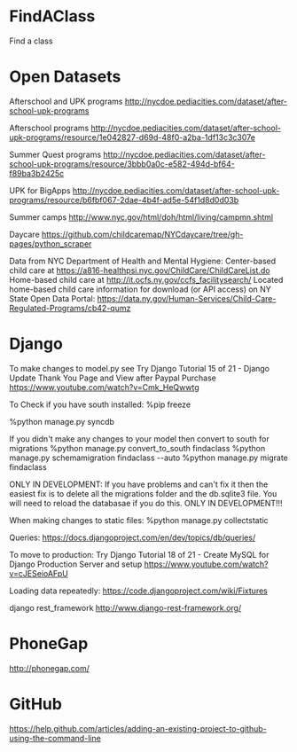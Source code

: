 FindAClass
==========

Find a class


Open Datasets
=============
Afterschool and UPK programs
http://nycdoe.pediacities.com/dataset/after-school-upk-programs

Afterschool programs
http://nycdoe.pediacities.com/dataset/after-school-upk-programs/resource/1e042827-d69d-48f0-a2ba-1df13c3c307e

Summer Quest programs
http://nycdoe.pediacities.com/dataset/after-school-upk-programs/resource/3bbb0a0c-e582-494d-bf64-f89ba3b2425c

UPK for BigApps
http://nycdoe.pediacities.com/dataset/after-school-upk-programs/resource/b6fbf067-2dae-4b4f-ad5e-54f1d8d0d03b


Summer camps
http://www.nyc.gov/html/doh/html/living/campmn.shtml

Daycare
https://github.com/childcaremap/NYCdaycare/tree/gh-pages/python_scraper

Data from NYC Department of Health and Mental Hygiene:
Center-based child care at 
https://a816-healthpsi.nyc.gov/ChildCare/ChildCareList.do
Home-based child care at 
http://it.ocfs.ny.gov/ccfs_facilitysearch/
Located home-based child care information for download (or API access) on NY State Open Data Portal: https://data.ny.gov/Human-Services/Child-Care-Regulated-Programs/cb42-qumz


Django
======

To make changes to model.py see
Try Django Tutorial 15 of 21 - Django Update Thank You Page and View after Paypal Purchase
https://www.youtube.com/watch?v=Cmk_HeQwwtg

To Check if you have south installed:
%pip freeze

%python manage.py syncdb

If you didn't make any changes to your model then convert to south for migrations
%python manage.py convert_to_south findaclass
%python manage.py schemamigration findaclass --auto
%python manage.py migrate findaclass

ONLY IN DEVELOPMENT: If you have problems and can't fix it then the easiest fix is to delete all the migrations folder and the db.sqlite3 file.  You will need to reload the databasae if you do this.  ONLY IN DEVELOPMENT!!!

When making changes to static files:
%python manage.py collectstatic


Queries:
https://docs.djangoproject.com/en/dev/topics/db/queries/

To move to production:
Try Django Tutorial 18 of 21 - Create MySQL for Django Production Server and setup
https://www.youtube.com/watch?v=cJESeioAFpU


Loading data repeatedly:
https://code.djangoproject.com/wiki/Fixtures

django rest_framework
http://www.django-rest-framework.org/


PhoneGap
========
http://phonegap.com/


GitHub
======
https://help.github.com/articles/adding-an-existing-project-to-github-using-the-command-line

